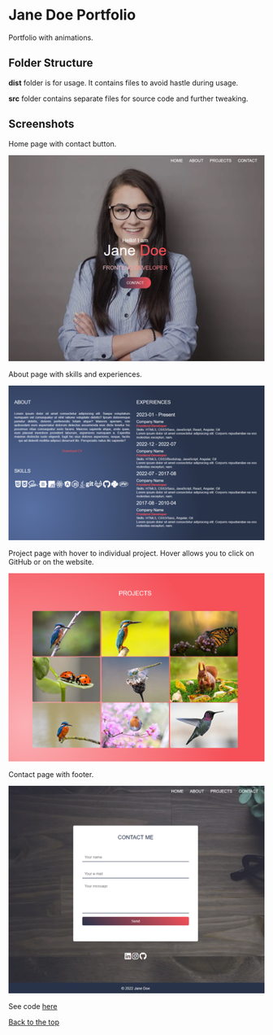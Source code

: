 # Jane Doe Portfolio

Portfolio with animations.

## Folder Structure

<b>dist</b> folder is for usage. It contains files to avoid hastle during usage.

<b>src</b> folder contains separate files for source code and further tweaking.

## Screenshots

Home page with contact button.

![](screenshots/home.png)

About page with skills and experiences.

![](screenshots/about.png)

Project page with hover to individual project. Hover allows you to click on GitHub or on the website.

![](screenshots/projects.png)

Contact page with footer.

![](screenshots/contact.png )

See code <a href="https://github.com/veronikagregorec/jane-doe-portfolio/tree/main/src/scss">here</a>

[Back to the top](#jane-doe-portfolio)
